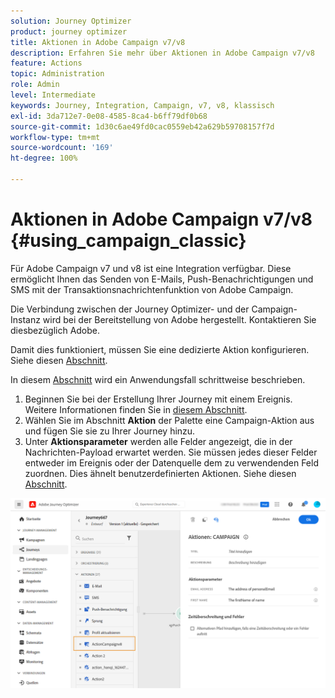 ```yaml
---
solution: Journey Optimizer
product: journey optimizer
title: Aktionen in Adobe Campaign v7/v8
description: Erfahren Sie mehr über Aktionen in Adobe Campaign v7/v8
feature: Actions
topic: Administration
role: Admin
level: Intermediate
keywords: Journey, Integration, Campaign, v7, v8, klassisch
exl-id: 3da712e7-0e08-4585-8ca4-b6ff79df0b68
source-git-commit: 1d30c6ae49fd0cac0559eb42a629b59708157f7d
workflow-type: tm+mt
source-wordcount: '169'
ht-degree: 100%

---
```


# Aktionen in Adobe Campaign v7/v8 {#using_campaign_classic}

Für Adobe Campaign v7 und v8 ist eine Integration verfügbar. Diese ermöglicht Ihnen das Senden von E-Mails, Push-Benachrichtigungen und SMS mit der Transaktionsnachrichtenfunktion von Adobe Campaign.

Die Verbindung zwischen der Journey Optimizer- und der Campaign-Instanz wird bei der Bereitstellung von Adobe hergestellt. Kontaktieren Sie diesbezüglich Adobe.

Damit dies funktioniert, müssen Sie eine dedizierte Aktion konfigurieren. Siehe diesen [Abschnitt](../action/acc-action.md).

In diesem [Abschnitt](../building-journeys/ajo-ac.md) wird ein Anwendungsfall schrittweise beschrieben.

1. Beginnen Sie bei der Erstellung Ihrer Journey mit einem Ereignis. Weitere Informationen finden Sie in [diesem Abschnitt](../building-journeys/journey.md).
1. Wählen Sie im Abschnitt **Aktion** der Palette eine Campaign-Aktion aus und fügen Sie sie zu Ihrer Journey hinzu.
1. Unter **Aktionsparameter** werden alle Felder angezeigt, die in der Nachrichten-Payload erwartet werden. Sie müssen jedes dieser Felder entweder im Ereignis oder der Datenquelle dem zu verwendenden Feld zuordnen. Dies ähnelt benutzerdefinierten Aktionen. Siehe diesen [Abschnitt](../building-journeys/using-custom-actions.md).

![](assets/accintegration2.png)
